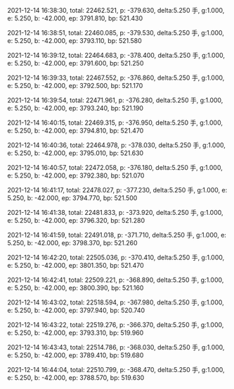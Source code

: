 2021-12-14 16:38:30, total: 22462.521, p: -379.630, delta:5.250 手, g:1.000, e: 5.250, b: -42.000, ep: 3791.810, bp: 521.430

2021-12-14 16:38:51, total: 22460.085, p: -379.530, delta:5.250 手, g:1.000, e: 5.250, b: -42.000, ep: 3793.110, bp: 521.580

2021-12-14 16:39:12, total: 22464.683, p: -378.400, delta:5.250 手, g:1.000, e: 5.250, b: -42.000, ep: 3791.600, bp: 521.250

2021-12-14 16:39:33, total: 22467.552, p: -376.860, delta:5.250 手, g:1.000, e: 5.250, b: -42.000, ep: 3792.500, bp: 521.170

2021-12-14 16:39:54, total: 22471.961, p: -376.280, delta:5.250 手, g:1.000, e: 5.250, b: -42.000, ep: 3793.240, bp: 521.190

2021-12-14 16:40:15, total: 22469.315, p: -376.950, delta:5.250 手, g:1.000, e: 5.250, b: -42.000, ep: 3794.810, bp: 521.470

2021-12-14 16:40:36, total: 22464.978, p: -378.030, delta:5.250 手, g:1.000, e: 5.250, b: -42.000, ep: 3795.010, bp: 521.630

2021-12-14 16:40:57, total: 22472.058, p: -376.180, delta:5.250 手, g:1.000, e: 5.250, b: -42.000, ep: 3792.380, bp: 521.070

2021-12-14 16:41:17, total: 22478.027, p: -377.230, delta:5.250 手, g:1.000, e: 5.250, b: -42.000, ep: 3794.770, bp: 521.500

2021-12-14 16:41:38, total: 22481.833, p: -373.920, delta:5.250 手, g:1.000, e: 5.250, b: -42.000, ep: 3796.320, bp: 521.280

2021-12-14 16:41:59, total: 22491.018, p: -371.710, delta:5.250 手, g:1.000, e: 5.250, b: -42.000, ep: 3798.370, bp: 521.260

2021-12-14 16:42:20, total: 22505.036, p: -370.410, delta:5.250 手, g:1.000, e: 5.250, b: -42.000, ep: 3801.350, bp: 521.470

2021-12-14 16:42:41, total: 22509.221, p: -368.890, delta:5.250 手, g:1.000, e: 5.250, b: -42.000, ep: 3800.390, bp: 521.160

2021-12-14 16:43:02, total: 22518.594, p: -367.980, delta:5.250 手, g:1.000, e: 5.250, b: -42.000, ep: 3797.940, bp: 520.740

2021-12-14 16:43:22, total: 22519.276, p: -366.370, delta:5.250 手, g:1.000, e: 5.250, b: -42.000, ep: 3793.310, bp: 519.960

2021-12-14 16:43:43, total: 22514.786, p: -368.030, delta:5.250 手, g:1.000, e: 5.250, b: -42.000, ep: 3789.410, bp: 519.680

2021-12-14 16:44:04, total: 22510.799, p: -368.470, delta:5.250 手, g:1.000, e: 5.250, b: -42.000, ep: 3788.570, bp: 519.630